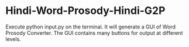 # Hindi-Word-Prosody-Hindi-G2P
Execute python input.py on the terminal.
It will generate a GUI of Word Prosody Converter. 
The GUI contains many buttons for output at different levels.
